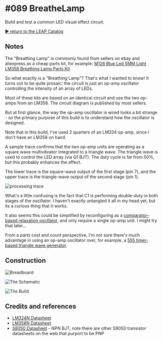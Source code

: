 # #089 BreatheLamp

Build and test a common LED visual effect circuit.


[:arrow_forward: return to the LEAP Catalog](https://leap.tardate.com)

## Notes

The "Breathing Lamp" is commonly found from sellers on ebay and aliexpress as a cheap parts kit,
for example: [M126 Blue Led 5MM Light LM358 Breathing Lamp Parts Kit](https://www.aliexpress.com/item/M126-Blue-Led-5MM-Light-LM358-Breathing-Lamp-Parts-Kit-DIY-Interesting-Product-Suite/1940760853.html)

So what exactly is a "Breathing Lamp"? That's what I wanted to know! It turns out to be quite prosaic:
the circuit is just an op-amp oscillator controlling the intensity of an array of LEDs.

Most of these kits are based on an identical circuit and use the two op-amps from an LM358. The circuit diagram is published by most sellers.

But at first glance, the way the op-amp oscillator is wired looks a bit strange - so the primary purpose of this build is
to understand how the oscillator is designed.

Note that in this build, I've used 2 quarters of an LM324 op-amp, since I don't have an LM358 on hand.

A sample trace confirms that the two op-amp units are operating as a square wave multivibrator integrated to a triangle wave.
The triangle wave is used to control the LED array (via Q1 BJT). The duty cycle is far from 50%, but this probably enhances the effect.

The lower trace is the square-wave output of the first stage (pin 7),
and the upper trace is the triangle-wave output of the second stage (pin 1).


![processing trace](./assets/processing_trace.png?raw=true)

What's a little confusing is the fact that C1 is performing double-duty in both stages of the oscillator.
I haven't exactly untangled it all in my head yet, but its a curious thing that it works.

It also seems this could be simplified by reconfiguring as a
[comparator–based relaxation oscillator](http://en.wikipedia.org/wiki/Relaxation_oscillator#Comparator.E2.80.93based_relaxation_oscillator),
and only require a single op-amp unit. I might try that later...

From a parts cost and count perspective, I'm not sure there's much advantage in using an op-amp oscillator
over, for example, a [555 timer-based triangle wave generator](../555Timer/TriangleWaveGen).

## Construction

![Breadboard](./assets/BreatheLamp_bb.jpg?raw=true)

![The Schematic](./assets/BreatheLamp_schematic.jpg?raw=true)

![The Build](./assets/BreatheLamp_build.jpg?raw=true)

## Credits and references
* [LM324N Datasheet](https://www.futurlec.com/Linear/LM324N.shtml)
* [LM358N Datasheet](https://www.futurlec.com/Linear/LM358N.shtml)
* [S8050 Datasheet](http://electronics.se-ed.com/magic/s8050.pdf) - NPN BJT, note there are other S8050 transistor datasheets on the web that purport to be PNP
